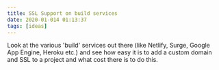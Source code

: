 ```yaml
---
title: SSL Support on build services
date: 2020-01-014 01:13:37
tags: [ideas]
---
```


Look at the various 'build' services out there (like Netlify, Surge, Google App Engine, Heroku etc.) and see how easy it is to add a custom domain and SSL to a project and what cost there is to do this.

